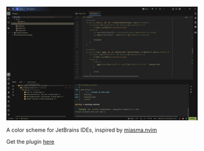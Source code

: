 
<div align="center">

![A screenshot of RustRover, showing Rust highlighting](https://github.com/Theboiboi8/Miasma/blob/master/resources/screenshots/rust.png?raw=true)

</div>

A color scheme for JetBrains IDEs, inspired by <a href="https://github.com/xero/miasma.nvim">miasma.nvim</a>

Get the plugin [here](https://plugins.jetbrains.com/plugin/24886-miasma)